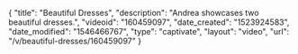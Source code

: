 {
    "title": "Beautiful Dresses",
    "description": "Andrea showcases two beautiful dresses.",
    "videoid": "160459097",
    "date_created": "1523924583",
    "date_modified": "1546466767",
    "type": "captivate",
    "layout": "video",
    "url": "\/v\/beautiful-dresses\/160459097"
}